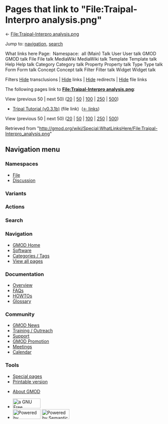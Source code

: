 <div id="mw-page-base" class="noprint">

</div>

<div id="mw-head-base" class="noprint">

</div>

<div id="content" class="mw-body" role="main">

<span id="top"></span>

<div id="mw-js-message" style="display:none;">

</div>



# <span dir="auto">Pages that link to "File:Traipal-Interpro analysis.png"</span>

<div id="bodyContent">

<div id="contentSub">

← [File:Traipal-Interpro
analysis.png](/wiki/File:Traipal-Interpro_analysis.png "File:Traipal-Interpro analysis.png")

</div>

<div id="jump-to-nav" class="mw-jump">

Jump to: [navigation](#mw-navigation), [search](#p-search)

</div>

<div id="mw-content-text">

What links here Page:  Namespace:  all (Main) Talk User User talk GMOD
GMOD talk File File talk MediaWiki MediaWiki talk Template Template talk
Help Help talk Category Category talk Property Property talk Type Type
talk Form Form talk Concept Concept talk Filter Filter talk Widget
Widget talk

Filters
[Hide](/mediawiki/index.php?title=Special:WhatLinksHere/File:Traipal-Interpro_analysis.png&hidetrans=1 "Special:WhatLinksHere/File:Traipal-Interpro analysis.png")
transclusions \|
[Hide](/mediawiki/index.php?title=Special:WhatLinksHere/File:Traipal-Interpro_analysis.png&hidelinks=1 "Special:WhatLinksHere/File:Traipal-Interpro analysis.png")
links \|
[Hide](/mediawiki/index.php?title=Special:WhatLinksHere/File:Traipal-Interpro_analysis.png&hideredirs=1 "Special:WhatLinksHere/File:Traipal-Interpro analysis.png")
redirects \|
[Hide](/mediawiki/index.php?title=Special:WhatLinksHere/File:Traipal-Interpro_analysis.png&hideimages=1 "Special:WhatLinksHere/File:Traipal-Interpro analysis.png")
file links

The following pages link to **[File:Traipal-Interpro
analysis.png](/wiki/File:Traipal-Interpro_analysis.png "File:Traipal-Interpro analysis.png")**:

View (previous 50 \| next 50)
([20](/mediawiki/index.php?title=Special:WhatLinksHere/File:Traipal-Interpro_analysis.png&limit=20 "Special:WhatLinksHere/File:Traipal-Interpro analysis.png")
\|
[50](/mediawiki/index.php?title=Special:WhatLinksHere/File:Traipal-Interpro_analysis.png&limit=50 "Special:WhatLinksHere/File:Traipal-Interpro analysis.png")
\|
[100](/mediawiki/index.php?title=Special:WhatLinksHere/File:Traipal-Interpro_analysis.png&limit=100 "Special:WhatLinksHere/File:Traipal-Interpro analysis.png")
\|
[250](/mediawiki/index.php?title=Special:WhatLinksHere/File:Traipal-Interpro_analysis.png&limit=250 "Special:WhatLinksHere/File:Traipal-Interpro analysis.png")
\|
[500](/mediawiki/index.php?title=Special:WhatLinksHere/File:Traipal-Interpro_analysis.png&limit=500 "Special:WhatLinksHere/File:Traipal-Interpro analysis.png"))

- [Tripal Tutorial
  (v0.3.1b)](/wiki/Tripal_Tutorial_(v0.3.1b) "Tripal Tutorial (v0.3.1b)")
  (file link) ‎ <span class="mw-whatlinkshere-tools">([←
  links](/mediawiki/index.php?title=Special:WhatLinksHere&target=Tripal+Tutorial+%28v0.3.1b%29 "Special:WhatLinksHere"))</span>

View (previous 50 \| next 50)
([20](/mediawiki/index.php?title=Special:WhatLinksHere/File:Traipal-Interpro_analysis.png&limit=20 "Special:WhatLinksHere/File:Traipal-Interpro analysis.png")
\|
[50](/mediawiki/index.php?title=Special:WhatLinksHere/File:Traipal-Interpro_analysis.png&limit=50 "Special:WhatLinksHere/File:Traipal-Interpro analysis.png")
\|
[100](/mediawiki/index.php?title=Special:WhatLinksHere/File:Traipal-Interpro_analysis.png&limit=100 "Special:WhatLinksHere/File:Traipal-Interpro analysis.png")
\|
[250](/mediawiki/index.php?title=Special:WhatLinksHere/File:Traipal-Interpro_analysis.png&limit=250 "Special:WhatLinksHere/File:Traipal-Interpro analysis.png")
\|
[500](/mediawiki/index.php?title=Special:WhatLinksHere/File:Traipal-Interpro_analysis.png&limit=500 "Special:WhatLinksHere/File:Traipal-Interpro analysis.png"))

</div>

<div class="printfooter">

Retrieved from
"<http://gmod.org/wiki/Special:WhatLinksHere/File:Traipal-Interpro_analysis.png>"

</div>

<div id="catlinks" class="catlinks catlinks-allhidden">

</div>

<div class="visualClear">

</div>

</div>

</div>

<div id="mw-navigation">

## Navigation menu

<div id="mw-head">



<div id="left-navigation">

<div id="p-namespaces" class="vectorTabs" role="navigation"
aria-labelledby="p-namespaces-label">

### Namespaces

- <span id="ca-nstab-image"><a href="/wiki/File:Traipal-Interpro_analysis.png" accesskey="c"
  title="View the file page [c]">File</a></span>
- <span id="ca-talk"><a
  href="/mediawiki/index.php?title=File_talk:Traipal-Interpro_analysis.png&amp;action=edit&amp;redlink=1"
  accesskey="t"
  title="Discussion about the content page [t]">Discussion</a></span>

</div>

<div id="p-variants" class="vectorMenu emptyPortlet" role="navigation"
aria-labelledby="p-variants-label">

### 

### Variants[](#)

<div class="menu">

</div>

</div>

</div>

<div id="right-navigation">



<div id="p-cactions" class="vectorMenu emptyPortlet" role="navigation"
aria-labelledby="p-cactions-label">

### Actions[](#)

<div class="menu">

</div>

</div>

<div id="p-search" role="search">

### Search

<div id="simpleSearch">

</div>

</div>

</div>

</div>

<div id="mw-panel">

<div id="p-logo" role="banner">

<a href="/wiki/Main_Page"
style="background-image: url(http://gmod.org/images/GMOD-cogs.png);"
title="Visit the main page"></a>

</div>

<div id="p-Navigation" class="portal" role="navigation"
aria-labelledby="p-Navigation-label">

### Navigation

<div class="body">

- <span id="n-GMOD-Home">[GMOD Home](/wiki/Main_Page)</span>
- <span id="n-Software">[Software](/wiki/GMOD_Components)</span>
- <span id="n-Categories-.2F-Tags">[Categories /
  Tags](/wiki/Categories)</span>
- <span id="n-View-all-pages">[View all
  pages](/wiki/Special:AllPages)</span>

</div>

</div>

<div id="p-Documentation" class="portal" role="navigation"
aria-labelledby="p-Documentation-label">

### Documentation

<div class="body">

- <span id="n-Overview">[Overview](/wiki/Overview)</span>
- <span id="n-FAQs">[FAQs](/wiki/Category:FAQ)</span>
- <span id="n-HOWTOs">[HOWTOs](/wiki/Category:HOWTO)</span>
- <span id="n-Glossary">[Glossary](/wiki/Glossary)</span>

</div>

</div>

<div id="p-Community" class="portal" role="navigation"
aria-labelledby="p-Community-label">

### Community

<div class="body">

- <span id="n-GMOD-News">[GMOD News](/wiki/GMOD_News)</span>
- <span id="n-Training-.2F-Outreach">[Training /
  Outreach](/wiki/Training_and_Outreach)</span>
- <span id="n-Support">[Support](/wiki/Support)</span>
- <span id="n-GMOD-Promotion">[GMOD
  Promotion](/wiki/GMOD_Promotion)</span>
- <span id="n-Meetings">[Meetings](/wiki/Meetings)</span>
- <span id="n-Calendar">[Calendar](/wiki/Calendar)</span>

</div>

</div>

<div id="p-tb" class="portal" role="navigation"
aria-labelledby="p-tb-label">

### Tools

<div class="body">

- <span id="t-specialpages"><a href="/wiki/Special:SpecialPages" accesskey="q"
  title="A list of all special pages [q]">Special pages</a></span>
- <span id="t-print"><a
  href="/mediawiki/index.php?title=Special:WhatLinksHere/File:Traipal-Interpro_analysis.png&amp;printable=yes"
  rel="alternate" accesskey="p"
  title="Printable version of this page [p]">Printable version</a></span>

</div>

</div>

</div>

</div>

<div id="footer" role="contentinfo">

- <span id="footer-places-about">[About
  GMOD](/wiki/GMOD:About "GMOD:About")</span>

<!-- -->

- <span id="footer-copyrightico">[<img src="http://www.gnu.org/graphics/gfdl-logo-small.png" width="88"
  height="31" alt="a GNU Free Documentation License" />](http://www.gnu.org/licenses/fdl-1.3.html)</span>
- <span id="footer-poweredbyico">[<img src="/mediawiki/skins/common/images/poweredby_mediawiki_88x31.png"
  width="88" height="31" alt="Powered by MediaWiki" />](//www.mediawiki.org/)
  [<img
  src="/mediawiki/extensions/SemanticMediaWiki/includes/../resources/images/smw_button.png"
  width="88" height="31" alt="Powered by Semantic MediaWiki" />](https://www.semantic-mediawiki.org/wiki/Semantic_MediaWiki)</span>

<div style="clear:both">

</div>

</div>
